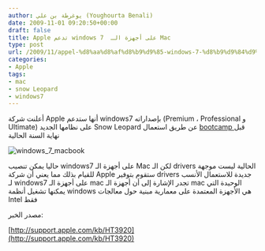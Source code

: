```yaml
---
author: يوغرطة بن علي (Youghourta Benali)
date: 2009-11-01 09:20:50+00:00
draft: false
title: Apple تدعم windows 7  على أجهزة الـ Mac
type: post
url: /2009/11/appel-%d8%aa%d8%af%d8%b9%d9%85-windows-7-%d8%b9%d9%84%d9%89-%d8%a3%d8%ac%d9%87%d8%b2%d8%a9-%d8%a7%d9%84%d9%80-mac/
categories:
- Apple
tags:
- mac
- snow Leopard
- windows7
---
```


أعلنت شركة Apple أنها ستدعم windows7 بإصداراته (Premium ، Professional و Ultimate) على نظامها الجديد Snow Leopard عن طريق استعمال [ bootcamp ](http://www.apple.com/support/bootcamp)قبل نهاية السنة الحالية

![windows_7_macbook](https://www.it-scoop.com/wp-content/uploads/2009/11/windows_7_macbook.jpg)

حاليا يمكن تنصيب windows7    على أجهزة الـ Mac  لكن  الـ drivers  الحالية   ليست  موجهة للقيام بذلك  مما يعني أن شركة Apple  ستقوم بتوفير drivers  جديدة  للاستعمال الأنسب لـ windows7  على أجهزة الـ mac
تجدر الإشارة إلى أن  أجهزة الـ mac  الوحيدة التي يمكنها تشغيل أنظمة windows  هي الأجهزة المعتمدة على معمارية مبنية حول معالجات  Intel  فقط

مصدر الخبر:

[http://support.apple.com/kb/HT3920](http://support.apple.com/kb/HT3920)
